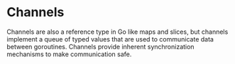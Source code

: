 # Channels

Channels are also a reference type in Go like maps and slices, but channels implement a queue of typed values that are used to communicate data between goroutines.
Channels provide inherent synchronization mechanisms to make communication
safe.